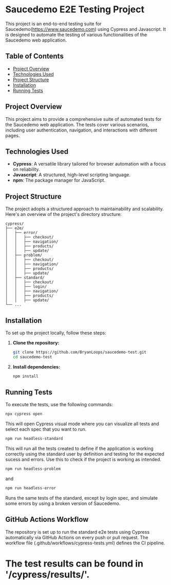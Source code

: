 # Saucedemo E2E Testing Project

This project is an end-to-end testing suite for Saucedemo(https://www.saucedemo.com) using Cypress and Javascript. It is designed to automate the testing of various functionalities of the Saucedemo web application.

## Table of Contents

- [Project Overview](#project-overview)
- [Technologies Used](#technologies-used)
- [Project Structure](#project-structure)
- [Installation](#installation)
- [Running Tests](#running-tests)

## Project Overview

This project aims to provide a comprehensive suite of automated tests for the Saucedemo web application. The tests cover various scenarios, including user authentication, navigation, and interactions with different pages.

## Technologies Used

- **Cypress**: A versatile library tailored for browser automation with a focus on reliability.
- **Javascript**: A structured, high-level scripting language.
- **npm**: The package manager for JavaScript.

## Project Structure

The project adopts a structured approach to maintainability and scalability. Here's an overview of the project's directory structure:

```
cypress/
├── e2e/
│   ├── error/
│   │   ├── checkout/
│   │   ├── navigation/
│   │   ├── products/
│   │   ├── update/
│   ├── problem/
│   │   ├── checkout/
│   │   ├── navigation/
│   │   ├── products/
│   │   ├── update/
│   ├── standard/
│   │   ├── checkout/
│   │   ├── login/
│   │   ├── navigation/
│   │   ├── products/
│   │   ├── update/
└── ...
```

## Installation

To set up the project locally, follow these steps:

1. **Clone the repository:**
   ```bash
   git clone https://github.com/BryanLoops/saucedemo-test.git
   cd saucedemo-test
   ```

2. **Install dependencies:**
   ```bash
   npm install
   ```

## Running Tests

To execute the tests, use the following commands:

```bash
npx cypress open
```
This will open Cypress visual mode where you can visualize all tests and select each spec that you want to run.

```bash
npm run headless-standard
```
This will run all the tests created to define if the application is working correctly using the standard user by definition and testing for the expected sucess and errors. Use this to check if the project is working as intended.

```bash
npm run headless-problem
```
and
```bash
npm run headless-error
```
Runs the same tests of the standard, except by login spec, and simulate some errors by using a broken version of Saucedemo.

## GitHub Actions Workflow
The repository is set up to run the standard e2e tests using Cypress automatically via GitHub Actions on every push or pull request. The workflow file (.github/workflows/cypress-tests.yml) defines the CI pipeline.

# The test results can be found in '/cypress/results/'.
